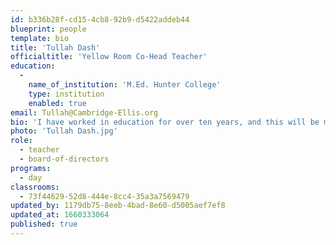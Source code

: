 ```yaml
---
id: b336b28f-cd15-4cb8-92b9-d5422addeb44
blueprint: people
template: bio
title: 'Tullah Dash'
officialtitle: 'Yellow Room Co-Head Teacher'
education:
  -
    name_of_institution: 'M.Ed. Hunter College'
    type: institution
    enabled: true
email: Tullah@Cambridge-Ellis.org
bio: 'I have worked in education for over ten years, and this will be my seventh year working in early childhood. I studied anti-bias education and progressive pedagogy while earning my Master’s Degree at Hunter College in New York City. When working with toddlers I enjoy providing ample opportunity for exploring open-ended materials and the natural environment, as well as giving much time and energy to nurturing the children’s social emotional development and communication skills. Outside of school I am a mother to a three year old, a writer, and a dancer. I enjoy going on bike rides with my family, writing and illustrating children’s books, and being involved in social justice work.'
photo: 'Tullah Dash.jpg'
role:
  - teacher
  - board-of-directors
programs:
  - day
classrooms:
  - 73f44629-52d8-444e-8cc4-35a3a7569479
updated_by: 1179db75-8eeb-4bad-8e60-d5005aef7ef8
updated_at: 1660333064
published: true
---
```

